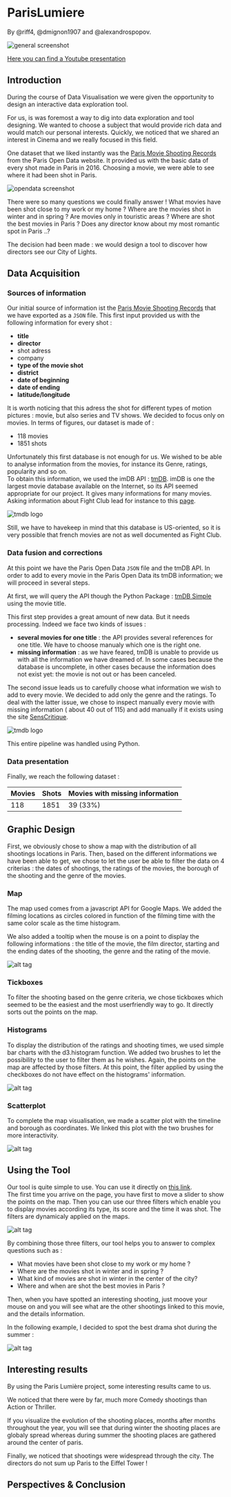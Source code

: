  # ParisLumiere 
 
 By @riff4, @dmignon1907 and @alexandrospopov.
 <br />

![general screenshot](https://github.com/alexandrospopov/parisLumiere/blob/master/img/general.png)

[Here you can find a Youtube presentation](https://www.youtube.com/watch?v=BnF7W-Ewgys&feature=youtu.be)

 ## Introduction
 
 During the course of Data Visualisation we were given the opportunity to design an interactive data exploration tool. 
 
 For us, is was foremost a way to dig into data exploration and tool designing. We wanted to choose a subject that would provide rich data and would match our personal interests. 
 Quickly, we noticed that we shared an interest in Cinema and we really focused in this field. 
 
 One dataset that we liked instantly was the [Paris Movie Shooting Records](https://opendata.paris.fr/explore/dataset/tournagesdefilmsparis2011/table/?refine.type_de_tournage=LONG+METRAGE&location=11,48.84663,2.34995) from the Paris Open Data website.
  It provided us with the basic data of every shot made in Paris in 2016. Choosing a movie, we were able to see where it had been shot in Paris. 
  
 ![opendata screenshot](https://github.com/alexandrospopov/parisLumiere/blob/master/img/opendata.png)
 
 There were so many questions we could finally answer ! What movies have been shot close to my work or my home ? Where are the movies shot in winter and in spring ? Are movies only in touristic areas ? Where are shot the best movies in Paris ? Does any director know about my most romantic spot in Paris ..? 
 
 The decision had been made : we would design a tool to discover how directors see our City of Lights.
 
 ## Data Acquisition
 
 ### Sources of information 
 
 Our initial source of information ist the [Paris Movie Shooting Records](https://opendata.paris.fr/explore/dataset/tournagesdefilmsparis2011/table/?refine.type_de_tournage=LONG+METRAGE&location=11,48.84663,2.34995) that we have exported as a `JSON` file. 
 This first input provided us with the following information for every shot :
  - **title**
  - **director**
  - shot adress
  - company
  - **type of the movie shot**
  - **district**
  - **date of beginning** 
  - **date of ending** 
  - **latitude/longitude**
  
 It is worth noticing that this adress the shot for different types of motion pictures : movie, but also series and TV shows. 
 We decided to focus only on movies. In terms of figures, our dataset is made of : 
 - 118 movies
 - 1851 shots
 
 Unfortunately this first database is not enough for us. We wished to be able to analyse information from the movies, for instance its Genre, ratings, popularity and so on.  
 To obtain this information, we used the imDB API : [tmDB](https://www.themoviedb.org/documentation/api). 
 imDB is one the largest movie database available on the Internet, so its API seemed appropriate for our project. It gives many informations for many movies. Asking information about Fight Club lead for instance to this [page](https://api.themoviedb.org/3/movie/550?api_key=ca4eaa0dc3f34672b121a95ed7a74541).
 
 ![tmdb logo]( https://s2.qwant.com/thumbr/0x0/5/7/0ff55ead5ffa0c28e85a2b593b18d3/b_1_q_0_p_0.jpg?u=http%3A%2F%2Fwww.team-mediaportal.com%2Fimages%2Fstories%2FhomepageV3%2Farticles%2Fsponsors%2Ftmdb-logo-2.png&q=0&b=1&p=0&a=1)


 
 Still, we have to havekeep in mind that this database is US-oriented, so it is very possible that french movies are not as well documented as Fight Club.
 
 ### Data fusion and corrections
 
 At this point we have the Paris Open Data `JSON` file and the tmDB API. 
 In order to add to every movie in the Paris Open Data its tmDB information; we will proceed in several steps.
 
 At first, we will query the API though the Python Package : [tmDB Simple](https://pypi.python.org/pypi/tmdbsimple) using the movie title. 
 
 This first step provides a great amount of new data. But it needs processing. Indeed we face two kinds of issues : 
 - **several movies for one title** : the API provides several references for one title. We have to choose manualy which one is the right one. 
 - **missing information** : as we have feared, tmDB is unable to provide us with all the information we have dreamed of. In some cases because the database is uncomplete, in other cases because the information does not exist yet: the movie is not out or has been canceled. 
  
 The second issue leads us to carefully choose what information we wish to add to every movie. We decided to add only the genre and the ratings. 
 To deal with the latter issue, we chose to inspect manually every movie with missing information ( about 40 out of 115) and add manually if it exists using the site [SensCritique](https://www.senscritique.com/).
 
  ![tmdb logo](  https://s1.qwant.com/thumbr/0x0/0/5/0114a7edba26ac26ff9a8ef3e6916d/b_1_q_0_p_0.jpg?u=https%3A%2F%2Fwww.digischool.fr%2Fimages%2Farticle%2F4948_1.jpg&q=0&b=1&p=0&a=1)

 
 This entire pipeline was handled using Python.
 
 ### Data presentation
 
 Finally, we reach the following dataset :
 
| Movies | Shots | Movies with missing information |
| ------------- | ------------- | ------------- |
| 118  | 1851 | 39 (33%) |

 
 ## Graphic Design 
 
 First, we obviously chose to show a map with the distribution of all shootings locations in Paris.
 Then, based on the different informations we have been able to get, we chose to let the user be able to filter the data on 4 criterias : the dates of shootings, the ratings of the movies, the borough of the shooting and the genre of the movies.
 
 ### Map
 
 The map used comes from a javascript API for Google Maps. We added the filming locations as circles colored in function of the filming time with the same color scale as the time histogram.
 
 We also added a tooltip when the mouse is on a point to display the following informations : the title of the movie, the film director, starting and the ending dates of the shooting, the genre and the rating of the movie.
 
![alt tag](https://github.com/alexandrospopov/parisLumiere/blob/master/img/map.png)
 
 ### Tickboxes
 
 To filter the shooting based on the genre criteria, we chose tickboxes which seemed to be the easiest and the most userfriendly way to go. It directly sorts out the points on the map.
 
 ### Histograms
 
 To display the distribution of the ratings and shooting times, we used simple bar charts with the d3.histogram function. We added two brushes to let the possibility to the user to filter them as he wishes. Again, the points on the map are affected by those filters.
 At this point, the filter applied by using the checkboxes do not have effect on the histograms' information.

![alt tag](https://github.com/alexandrospopov/parisLumiere/blob/master/img/histograms.png)
 
 ### Scatterplot
 
 To complete the map visualisation, we made a scatter plot with the timeline and borough as coordinates. We linked this plot with the two brushes for more interactivity.
 
![alt tag](https://github.com/alexandrospopov/parisLumiere/blob/master/img/scatterplot.png)
 
 ## Using the Tool 
 Our tool is quite simple to use. You can use it directly on <a href="https://riff4.github.io/parisLumiere/main_layout.html">this link</a>.<br>
 The first time you arrive on the page, you have first to move a slider to show the points on the map.
 Then you can use our three filters which enable you to display movies according its type, its score and the time it was shot. 
 The filters are dynamicaly applied on the maps.
 
  ![alt tag](https://github.com/alexandrospopov/parisLumiere/blob/master/img/3_filters.JPG)
 
 By combining those three filters, our tool helps you to answer to complex questions such as : 
 <ul>
 <li>What movies have been shot close to my work or my home ? </li>
 <li>Where are the movies shot in winter and in spring ?</li>
 <li>What kind of movies are shot in winter in the center of the city? </li>
 <li>Where and when are shot the best movies in Paris ?</li>
 </ul>
 
 Then, when you have spotted an interesting shooting, just moove your mouse on and you will see what are the other shootings linked to this movie, and the details information. 
 
 In the following example, I decided to spot the best drama shot during the summer : 
 
  ![alt tag](https://github.com/alexandrospopov/parisLumiere/blob/master/img/example1.JPG)
 
 ## Interesting results
 
By using the Paris Lumière project, some interesting results came to us. 

We noticed that there were by far, much more Comedy shootings than Action or Thriller.

If you visualize the evolution of the shooting places, months after months throughout the year, you will see that during winter the shooting places are globaly spread whereas during summer the shooting places are gathered around the center of paris.

Finally, we noticed that shootings were widespread through the city. The directors do not sum up Paris to the Eiffel Tower !

 
 ## Perspectives & Conclusion
